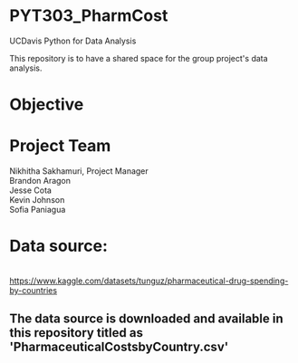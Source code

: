 # PYT303_PharmCost
UCDavis Python for Data Analysis

This repository is to have a shared space for the group project's data analysis. 

# Objective 


# Project Team
Nikhitha Sakhamuri, Project Manager
</br>Brandon Aragon 
</br>Jesse Cota
</br>Kevin Johnson
</br>Sofia Paniagua

# Data source: 
</br>https://www.kaggle.com/datasets/tunguz/pharmaceutical-drug-spending-by-countries 

## The data source is downloaded and available in this repository titled as 'PharmaceuticalCostsbyCountry.csv'
